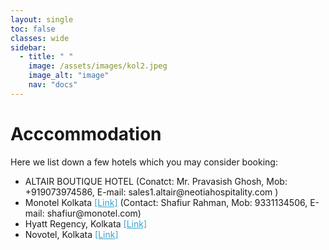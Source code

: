 ```yaml
---
layout: single
toc: false
classes: wide
sidebar:  
  - title: " "   
    image: /assets/images/kol2.jpeg
    image_alt: "image"
    nav: "docs"
---
```


# Acccommodation

Here we list down a few hotels which you may consider booking:
<ul>
<li> ALTAIR BOUTIQUE HOTEL (Conatct: Mr. Pravasish Ghosh, Mob: +919073974586, E-mail: sales1.altair@neotiahospitality.com
)</li>  
<li> Monotel Kolkata <a style="color: #3ca0cc;" href="www.monotel.com">[Link]</a> (Contact: Shafiur Rahman, Mob: 9331134506, E-mail: shafiur@monotel.com) </li>  
<li> Hyatt Regency, Kolkata <a style="color: #3ca0cc;" href="https://www.hyatt.com/hyatt-regency/en-US/kolka-hyatt-regency-kolkata?src=corp_lclb_google_seo_kolka&%3Futm_source=google&utm_medium=organic&utm_campaign=lmr">[Link]</a></li>
<li> Novotel, Kolkata <a style="color: #3ca0cc;" href="https://all.accor.com/hotel/6937/index.en.shtml?utm_source=google&utm_medium=cpc&utm_campaign=ppc-nov-mar-goo-in-en-in-exa-sear-in&utm_term=mar&utm_content=in-en-IN-V5036&gad_source=1&gclid=CjwKCAiAxqC6BhBcEiwAlXp454OrozL9KKuCeJKHNVdNz1TSiLQEZB8IB2e-yAdTbWgPUmWuXDV9UhoC-awQAvD_BwE">[Link]</a></li>  
</ul>


